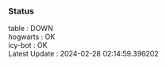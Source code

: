 ### Status


table : DOWN  
hogwarts : OK  
icy-bot : OK  
Latest Update : 2024-02-28 02:14:59.396202

